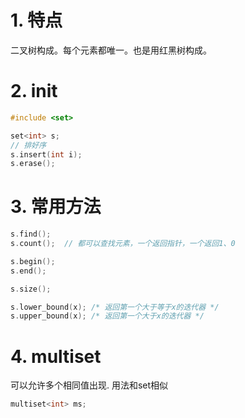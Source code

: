 # 1. 特点
二叉树构成。每个元素都唯一。也是用红黑树构成。

# 2. init
```cpp
#include <set>

set<int> s;
// 排好序
s.insert(int i);
s.erase();

```

# 3. 常用方法
```cpp
s.find();
s.count();  // 都可以查找元素，一个返回指针，一个返回1、0

s.begin();
s.end();

s.size();

s.lower_bound(x); /* 返回第一个大于等于x的迭代器 */
s.upper_bound(x); /* 返回第一个大于x的迭代器 */

```

# 4. multiset
可以允许多个相同值出现.
用法和set相似
```cpp
multiset<int> ms;
```
